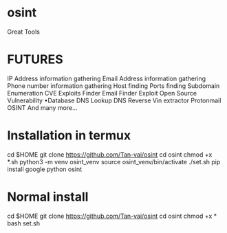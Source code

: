 # osint
Great Tools
# FUTURES 
IP Address information gathering
Email Address information gathering
Phone number information gathering
Host finding
Ports finding
Subdomain Enumeration
CVE Exploits Finder
Email Finder
Exploit Open Source Vulnerability •Database
DNS Lookup
DNS Reverse
Vin extractor
Protonmail OSINT And many more...
# Installation in termux
cd $HOME
git clone https://github.com/Tan-vai/osint
cd osint
chmod +x *.sh
python3 -m venv osint_venv
source osint_venv/bin/activate ./set.sh
pip install google
python osint
 
# Normal install 
cd $HOME
git clone https://github.com/Tan-vai/osint
cd osint
chmod +x *
bash set.sh 
